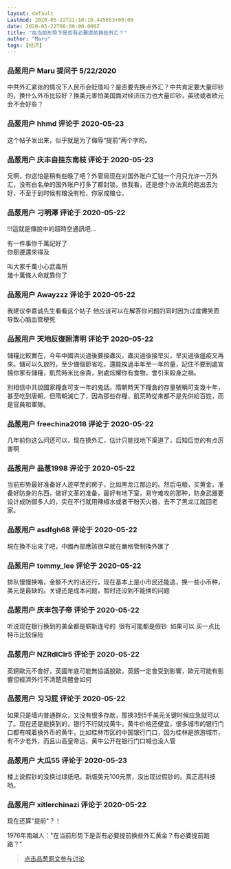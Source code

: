 ```yaml
---
layout: default
Lastmod: 2020-05-22T21:10:10.445653+00:00
date: 2020-05-22T00:00:00.000Z
title: "在当前形势下是否有必要提前换些外汇？"
author: "Maru"
tags: [经济]
---
```



### 品葱用户 **Maru** 提问于 5/22/2020
    
中共外汇紧张的情况下人民币会贬值吗？是否要先换点外汇？中共肯定要大量印钞的，换什么外币比较好？换美元害怕美国面对经济压力也大量印钞，英镑或者欧元会不会好些？
    
                

### 品葱用户 **hhmd** 评论于 2020-05-23
        
这个帖子发出来，似乎就是为了侮辱“提前”两个字的。
        
                

### 品葱用户 **庆丰自挂东南枝** 评论于 2020-05-23
        
兄啊，你这怕是稍有些晚了吧？外管局现在对国外账户汇钱一个月只允许一万外汇，没有白名单的国外账户打多了都封锁。依我看，还是想个办法真的跑出去为好，不至于到时候有粮没有枪，你家成粮仓。
        
                

### 品葱用户 **刁明澤** 评论于 2020-05-22
        
!!!這就是傳說中的超時空通訊吧...  
  
有一件事你千萬記好了  
你那邊還來得及  
  
叫大家千萬小心武毒所  
幾十萬條人命就靠你了
        
                

### 品葱用户 **Awayzzz** 评论于 2020-05-22
        
我建议李嘉诚先生看看这个帖子 他应该可以在解答你问题的同时因为过度爆笑而导致心脑血管梗死
        
                

### 品葱用户 **天地反復照清明** 评论于 2020-05-22
        
儲糧比較實在，今年中國洪災過後要接蟲災，蟲災過後接旱災，旱災過後瘟疫又再來。儲可以久放的，至少備個節省吃，還能挨過半年至一年的量，記住不要到處宣揚你家有儲糧，飢荒時米比金貴，到處炫耀你有食物，會引來殺身之禍。  
  
別相信中共說國家糧倉可支一年的鬼話。隋朝時天下糧倉的存量號稱可支幾十年，甚至吃到唐朝，但隋朝滅亡了，因為那些存糧，飢荒時從來都不是先供給百姓，而是官員和軍隊。
        
                

### 品葱用户 **freechina2018** 评论于 2020-05-22
        
几年前你这么问还可以，现在换外汇，估计只能找地下渠道了，后知后觉的有点厉害啊
        
                

### 品葱用户 **品葱1998** 评论于 2020-05-22
        
当前形势最好准备好人迹罕至的房子，比如黑龙江那边的。然后屯粮，买黄金，准备好防身的东西，做好文革的准备，最好有地下室，易守难攻的那种，防身武器要设计成防御多人的，实在不行就用辣椒水或者干粉灭火器，去不了黑龙江就回老家。
        
                

### 品葱用户 **asdfgh68** 评论于 2020-05-22
        
現在換不出來了吧，中國內部應該很早就在嚴格管制換外匯了
        
                

### 品葱用户 **tommy_lee** 评论于 2020-05-22
        
排队慢慢换咯，金额不大的话还行，现在基本上是小市民还能逃，换一些小币种，美元是最缺的。关键还是成本问题，暂时还没到不能换的问题
        
                

### 品葱用户 **庆丰包子帝** 评论于 2020-05-22
        
听说现在银行换到的美金都是崭新连号的  很有可能都是假钞  如果可以 买一点比特币比较保险
        
                

### 品葱用户 **NZRdlClr5** 评论于 2020-05-22
        
英鎊歐元不會好，英國年底可能無協議脫歐，英鎊一定會受到影響，歐元可能有影響但經濟外行不清楚具體會如何
        
                

### 品葱用户 **习习屁** 评论于 2020-05-22
        
如果只是墙内普通群众，又没有很多存款，那换3到5千美元关键时候应急就可以了。现在还是能换到的，银行不行就找黄牛，黄牛价格还便宜，很多城市的银行门口都有喊着换外币的黄牛，比如桂林市区的中国银行门口，因为桂林是旅游城市，有不少老外，而且山高皇帝远，黄牛公开在银行门口喊也没人管
        
                

### 品葱用户 **大瓜55** 评论于 2020-05-23
        
楼上说假钞的没换过绿纸吧。新版美元100元票，没出现过假钞的。真正高科技哟。
        
                

### 品葱用户 **xitlerchinazi** 评论于 2020-05-22
        
现在还算"提前"？！  
  
1976年南越人："在当前形势下是否有必要提前换些外汇黄金？有必要提前跑路？"
        
                





> [点击品葱原文参与讨论](https://pincong.rocks/question/25796)

